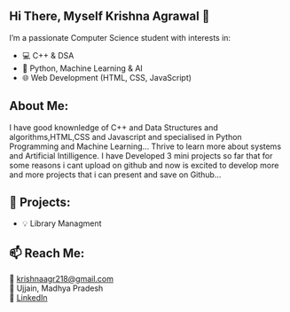 ## Hi There, Myself Krishna Agrawal  👋


I’m a passionate Computer Science student with interests in:
- 💻 C++ & DSA
- 🧠 Python, Machine Learning & AI
- 🌐 Web Development (HTML, CSS, JavaScript)


## About Me:
I have good knownledge of C++ and Data Structures and algorithms,HTML,CSS and Javascript and specialised in Python Programming and Machine Learning... Thrive to learn more about systems and Artificial Intilligence. I have Developed 3 mini projects so far that for some reasons i cant upload on github and now is excited to develop more and more projects that i can present and save on Github...


## 🚀 Projects:
- 💡 Library Managment


## 📫 Reach Me:
📧 krishnaagr218@gmail.com  
📍 Ujjain, Madhya Pradesh  
🔗 [LinkedIn](https://www.linkedin.com/in/krishna-agrawal10/)

